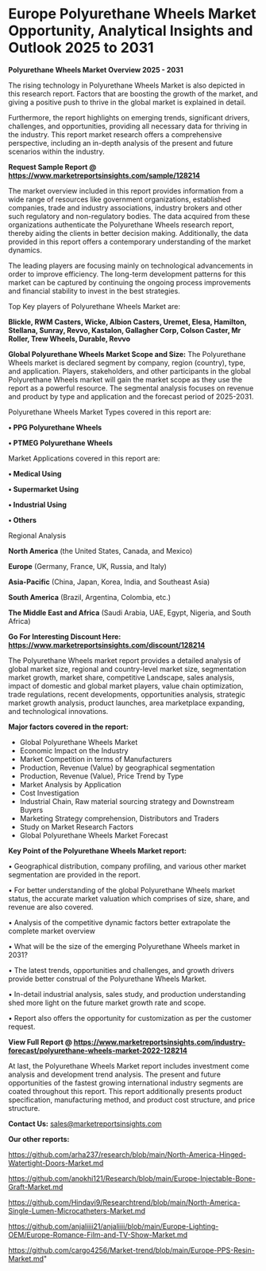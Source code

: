 # Europe Polyurethane Wheels Market Opportunity, Analytical Insights and Outlook 2025 to 2031

<Strong> Polyurethane Wheels Market Overview 2025 - 2031</strong>

The rising technology in Polyurethane Wheels Market is also depicted in this research report. Factors that are boosting the growth of the market, and giving a positive push to thrive in the global market is explained in detail.

Furthermore, the report highlights on emerging trends, significant drivers, challenges, and opportunities, providing all necessary data for thriving in the industry. This report market research offers a comprehensive perspective, including an in-depth analysis of the present and future scenarios within the industry.

<strong>Request Sample Report @ <a href=https://www.marketreportsinsights.com/sample/128214>https://www.marketreportsinsights.com/sample/128214</a></strong>

The market overview included in this report provides information from a wide range of resources like government organizations, established companies, trade and industry associations, industry brokers and other such regulatory and non-regulatory bodies. The data acquired from these organizations authenticate the Polyurethane Wheels research report, thereby aiding the clients in better decision making. Additionally, the data provided in this report offers a contemporary understanding of the market dynamics.

The leading players are focusing mainly on technological advancements in order to improve efficiency. The long-term development patterns for this market can be captured by continuing the ongoing process improvements and financial stability to invest in the best strategies.

Top Key players of Polyurethane Wheels Market are:

<strong>Blickle, RWM Casters, Wicke, Albion Casters, Uremet, Elesa, Hamilton, Stellana, Sunray, Revvo, Kastalon, Gallagher Corp, Colson Caster, Mr Roller, Trew Wheels, Durable, Revvo</strong>

<strong><b>Global Polyurethane Wheels Market Scope and Size:</b></strong>
The Polyurethane Wheels market is declared segment by company, region (country), type, and application. Players, stakeholders, and other participants in the global Polyurethane Wheels market will gain the market scope as they use the report as a powerful resource. The segmental analysis focuses on revenue and product by type and application and the forecast period of 2025-2031.

Polyurethane Wheels Market Types covered in this report are:

<strong>• PPG Polyurethane Wheels

• PTMEG Polyurethane Wheels</strong>

Market Applications covered in this report are:

<strong>• Medical Using

• Supermarket Using

• Industrial Using

• Others</strong> 

Regional Analysis

<strong>North America</strong> (the United States, Canada, and Mexico)

<strong>Europe</strong> (Germany, France, UK, Russia, and Italy)

<strong>Asia-Pacific</strong> (China, Japan, Korea, India, and Southeast Asia)

<strong>South America</strong> (Brazil, Argentina, Colombia, etc.)

<strong>The Middle East and Africa</strong> (Saudi Arabia, UAE, Egypt, Nigeria, and South Africa)

<strong>Go For Interesting Discount Here: <a href=https://www.marketreportsinsights.com/discount/128214>https://www.marketreportsinsights.com/discount/128214</a></strong>

The Polyurethane Wheels market report provides a detailed analysis of global market size, regional and country-level market size, segmentation market growth, market share, competitive Landscape, sales analysis, impact of domestic and global market players, value chain optimization, trade regulations, recent developments, opportunities analysis, strategic market growth analysis, product launches, area marketplace expanding, and technological innovations.

<strong><b>Major factors covered in the report:</b></strong>
<ul>
  <li>Global Polyurethane Wheels Market </li>
  <li>Economic Impact on the Industry</li>
  <li>Market Competition in terms of Manufacturers</li>
  <li>Production, Revenue (Value) by geographical segmentation</li>
  <li>Production, Revenue (Value), Price Trend by Type</li>
  <li>Market Analysis by Application</li>
  <li>Cost Investigation</li>
  <li>Industrial Chain, Raw material sourcing strategy and Downstream Buyers</li>
  <li>Marketing Strategy comprehension, Distributors and Traders</li>
  <li>Study on Market Research Factors</li>
  <li>Global Polyurethane Wheels Market Forecast</li>
</ul>

<strong><b>Key Point of the Polyurethane Wheels Market report:</b></strong>

• Geographical distribution, company profiling, and various other market segmentation are provided in the report.

• For better understanding of the global Polyurethane Wheels market status, the accurate market valuation which comprises of size, share, and revenue are also covered.

• Analysis of the competitive dynamic factors better extrapolate the complete market overview

• What will be the size of the emerging Polyurethane Wheels market in 2031?

• The latest trends, opportunities and challenges, and growth drivers provide better construal of the Polyurethane Wheels Market.

• In-detail industrial analysis, sales study, and production understanding shed more light on the future market growth rate and scope.

• Report also offers the opportunity for customization as per the customer request.

<strong><b>View Full Report @ <a href=https://www.marketreportsinsights.com/industry-forecast/polyurethane-wheels-market-2022-128214>https://www.marketreportsinsights.com/industry-forecast/polyurethane-wheels-market-2022-128214</a></b></strong>


At last, the Polyurethane Wheels Market report includes investment come analysis and development trend analysis. The present and future opportunities of the fastest growing international industry segments are coated throughout this report. This report additionally presents product specification, manufacturing method, and product cost structure, and price structure.

<strong>Contact Us:</strong>
sales@marketreportsinsights.com

<strong>Our other reports:</strong>

<a href=https://github.com/arha237/research/blob/main/North-America-Hinged-Watertight-Doors-Market.md>https://github.com/arha237/research/blob/main/North-America-Hinged-Watertight-Doors-Market.md</a>

<a href=https://github.com/anokhi121/Research/blob/main/Europe-Injectable-Bone-Graft-Market.md>https://github.com/anokhi121/Research/blob/main/Europe-Injectable-Bone-Graft-Market.md</a>

<a href=https://github.com/Hindavi9/Researchtrend/blob/main/North-America-Single-Lumen-Microcatheters-Market.md>https://github.com/Hindavi9/Researchtrend/blob/main/North-America-Single-Lumen-Microcatheters-Market.md</a>

<a href=https://github.com/anjaliiii21/anjaliiii/blob/main/Europe-Lighting-OEM/Europe-Romance-Film-and-TV-Show-Market.md>https://github.com/anjaliiii21/anjaliiii/blob/main/Europe-Lighting-OEM/Europe-Romance-Film-and-TV-Show-Market.md</a>

<a href=https://github.com/cargo4256/Market-trend/blob/main/Europe-PPS-Resin-Market.md>https://github.com/cargo4256/Market-trend/blob/main/Europe-PPS-Resin-Market.md</a>"

